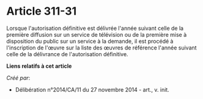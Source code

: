 # Article 311-31

Lorsque l'autorisation définitive est délivrée l'année suivant celle de la première diffusion sur un service de télévision ou
de la première mise à disposition du public sur un service à la demande, il est procédé à l'inscription de l'œuvre sur la
liste des œuvres de référence l'année suivant celle de la délivrance de l'autorisation définitive.

**Liens relatifs à cet article**

_Créé par_:

  - Délibération n°2014/CA/11 du 27 novembre 2014 - art., v. init.
